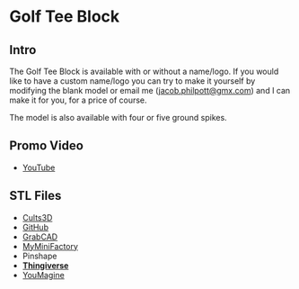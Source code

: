 # Golf Tee Block

## Intro

The Golf Tee Block is available with or without a name/logo. If you would like to have a custom name/logo you can try to make it yourself by modifying the blank model or email me (jacob.philpott@gmx.com) and I can make it for you, for a price of course.

The model is also available with four or five ground spikes.

## Promo Video

 - [YouTube](https://youtu.be/u9dYNAEyLqI)

## STL Files

 - [Cults3D](https://cults3d.com/en/3d-model/game/golf-tee-block)
 - [GitHub](https://github.com/jgphilpott/polymaker/tree/master/app/things/sports/golf/tee_block)
 - [GrabCAD](https://grabcad.com/library/golf-tee-block-1)
 - [MyMiniFactory](https://www.myminifactory.com/object/3d-print-171771)
 - Pinshape
 - **[Thingiverse](https://www.thingiverse.com/thing:4873125)**
 - [YouMagine](https://www.youmagine.com/designs/golf-tee-block)
